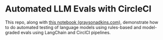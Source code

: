 # Automated LLM Evals with CircleCI

This repo, along with [this notebook (graysonadkins.com)](graysonadkins.com/notebooks/evals/automated-llm-evals-with-circleci), demonstrate how to do automated testing of language models using rules-based and model-graded evals using LangChain and CirclCI pipelines.
